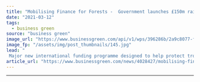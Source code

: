 ```yaml
---
title: "Mobilising Finance for Forests -  Government launches £150m rainforest protection push"
date: "2021-03-12"
tags: 
  - business green
source: "business green"
image_url: "https://www.businessgreen.com/api/v1/wps/396286b/2a9c8077-f6cb-445e-a52d-5b35080ea3c1/3/indonesia-rainforest-c-185x114.jpg"
image_fp: "/assets/img/post_thumbnails/145.jpg"
lead: "
 Major new international funding programme designed to help protect tropical rainforests and catalyse £850m of private sector investment ..."
article_url: "https://www.businessgreen.com/news/4028427/mobilising-finance-forests-government-launches-gbp150m-rainforest-protection-push"
---
```


---
